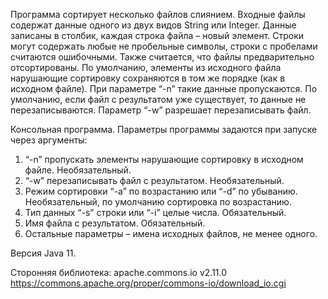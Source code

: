 Программа сортирует несколько файлов слиянием. Входные файлы содержат данные одного из двух видов String или Integer.
Данные записаны в столбик, каждая строка файла – новый элемент.
Строки могут содержать любые не пробельные символы, строки с пробелами считаются ошибочными.
Также считается, что файлы предварительно отсортированы.
По умолчанию, элементы из исходного файла нарушающие сортировку сохраняются в том же порядке (как в исходном файле). При параметре “-n” такие данные пропускаются.
По умолчанию, если файл с результатом уже существует, то данные не перезаписываются. Параметр “-w” разрешает перезаписывать файл.


Консольная программа.
Параметры программы задаются при запуске через аргументы:
1. “-n” пропускать элементы нарушающие сортировку в исходном файле. Необязательный.
2. “-w” перезаписывать файл с результатом. Необязательный.
3. Режим сортировки “-a” по возрастанию или “-d” по убыванию. Необязательный, по умолчанию сортировка по возрастанию.
4. Тип данных “-s” строки или “-i” целые числа. Обязательный.
5. Имя файла с результатом. Обязательный.
6. Остальные параметры – имена исходных файлов, не менее одного.

Версия Java 11.

Сторонняя библиотека: apache.commons.io v2.11.0 https://commons.apache.org/proper/commons-io/download_io.cgi
